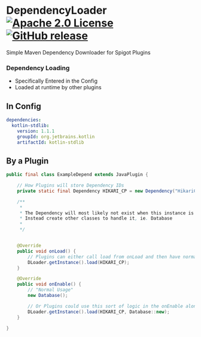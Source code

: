 # DependencyLoader [![Apache 2.0 License](https://img.shields.io/badge/license-Apache%202.0-blue.svg?style=flat-square)](https://www.apache.org/licenses/LICENSE-2.0) [![GitHub release](https://img.shields.io/github/release/Sxtanna/dependency-loader.svg?style=flat-square)]()
Simple Maven Dependency Downloader for Spigot Plugins

### Dependency Loading
  * Specifically Entered in the Config
  * Loaded at runtime by other plugins
  
## In Config  
```yml
dependencies:
  kotlin-stdlib:
    version: 1.1.1
    groupId: org.jetbrains.kotlin
    artifactId: kotlin-stdlib
```

## By a Plugin
```java
public final class ExampleDepend extends JavaPlugin {

	// How Plugins will store Dependency IDs
	private static final Dependency HIKARI_CP = new Dependency("HikariCP", "2.6.1", "com.zaxxer", "HikariCP");

	/**
	 *
	 * The Dependency will most likely not exist when this instance is created, so the main class should never reference it
	 * Instead create other classes to handle it, ie. Database
	 *
	 */


	@Override
	public void onLoad() {
		// Plugins can either call load from onLoad and then have normal usage in the onEnable
		DLoader.getInstance().load(HIKARI_CP);
	}

	@Override
	public void onEnable() {
		// "Normal Usage"
		new Database();

		// Or Plugins could use this sort of logic in the onEnable alone, the instance of Database will be created after the dependency is loaded
		DLoader.getInstance().load(HIKARI_CP, Database::new);
	}

}
```
